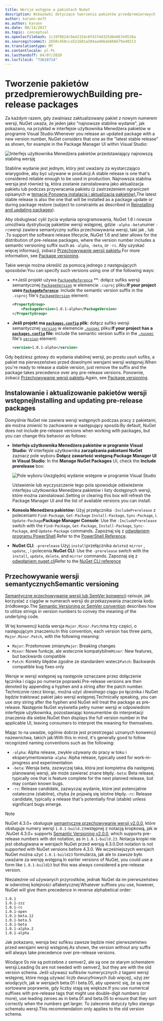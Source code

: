```yaml
---
title: Wersje wstępne w pakietach NuGet
description: Wskazówki dotyczące tworzenia pakietów przedpremierowych
author: karann-msft
ms.author: karann
ms.date: 08/14/2017
ms.topic: conceptual
ms.openlocfilehash: 1c19f962dc9e42154c0f4374432548e867e9538a
ms.sourcegitcommit: 2b50c450cca521681a384aa466ab666679a40213
ms.translationtype: MT
ms.contentlocale: pl-PL
ms.lasthandoff: 04/07/2020
ms.locfileid: "73610714"
---
```

# <a name="building-pre-release-packages"></a><span data-ttu-id="c7074-103">Tworzenie pakietów przedpremierowych</span><span class="sxs-lookup"><span data-stu-id="c7074-103">Building pre-release packages</span></span>

<span data-ttu-id="c7074-104">Za każdym razem, gdy zwalniasz zaktualizowany pakiet z nowym numerem wersji, NuGet uważa, że jeden jako "najnowsze stabilne wydanie", jak pokazano, na przykład w interfejsie użytkownika Menedżera pakietów w programie Visual Studio:</span><span class="sxs-lookup"><span data-stu-id="c7074-104">Whenever you release an updated package with a new version number, NuGet considers that one as the "latest stable release" as shown, for example in the Package Manager UI within Visual Studio:</span></span>

![Interfejs użytkownika Menedżera pakietów przedstawiający najnowszą stabilną wersję](media/Prerelease_01-LatestStable.png)

<span data-ttu-id="c7074-106">Stabilne wydanie jest jednym, który jest uważany za wystarczająco wiarygodne, aby być używane w produkcji.</span><span class="sxs-lookup"><span data-stu-id="c7074-106">A stable release is one that's considered reliable enough to be used in production.</span></span> <span data-ttu-id="c7074-107">Najnowsza stabilna wersja jest również tą, która zostanie zainstalowana jako aktualizacja pakietu lub podczas przywracania pakietu (z zastrzeżeniem ograniczeń opisanych w [temacie Ponowna instalacja i aktualizacja pakietów).](../consume-packages/reinstalling-and-updating-packages.md)</span><span class="sxs-lookup"><span data-stu-id="c7074-107">The latest stable release is also the one that will be installed as a package update or during package restore (subject to constraints as described in [Reinstalling and updating packages](../consume-packages/reinstalling-and-updating-packages.md)).</span></span>

<span data-ttu-id="c7074-108">Aby obsługiwać cykl życia wydania oprogramowania, NuGet 1.6 i nowsze umożliwia dystrybucję pakietów wersji wstępnej, gdzie `-alpha` `-beta`numer `-rc`wersji zawiera semantyczny sufiks przechowywania wersji, taki jak , lub .</span><span class="sxs-lookup"><span data-stu-id="c7074-108">To support the software release lifecycle, NuGet 1.6 and later allows for the distribution of pre-release packages, where the version number includes a semantic versioning suffix such as `-alpha`, `-beta`, or `-rc`.</span></span> <span data-ttu-id="c7074-109">Aby uzyskać więcej informacji, zobacz [Przechowywanie wersji pakietu](../concepts/package-versioning.md#pre-release-versions).</span><span class="sxs-lookup"><span data-stu-id="c7074-109">For more information, see [Package versioning](../concepts/package-versioning.md#pre-release-versions).</span></span>

<span data-ttu-id="c7074-110">Takie wersje można określić za pomocą jednego z następujących sposobów:</span><span class="sxs-lookup"><span data-stu-id="c7074-110">You can specify such versions using one of the following ways:</span></span>

- <span data-ttu-id="c7074-111">\*\*Jeśli projekt używa [`PackageReference`](../consume-packages/package-references-in-project-files.md) \*\*: dołącz sufiks wersji semantycznej [`PackageVersion`](/dotnet/core/tools/csproj.md#packageversion) w elemencie `.csproj` pliku:</span><span class="sxs-lookup"><span data-stu-id="c7074-111">**If your project uses [`PackageReference`](../consume-packages/package-references-in-project-files.md)**: include the semantic version suffix in the `.csproj` file's [`PackageVersion`](/dotnet/core/tools/csproj.md#packageversion) element:</span></span>

    ```xml
    <PropertyGroup>
        <PackageVersion>1.0.1-alpha</PackageVersion>
    </PropertyGroup>
    ```

- <span data-ttu-id="c7074-112">**Jeśli projekt ma [`packages.config`](../reference/packages-config.md) plik:** dołącz sufiks wersji semantycznej [`version`](../reference/nuspec.md#version) w elemencie [`.nuspec`](../reference/nuspec.md) pliku:</span><span class="sxs-lookup"><span data-stu-id="c7074-112">**If your project has a [`packages.config`](../reference/packages-config.md) file**: include the semantic version suffix in the [`.nuspec`](../reference/nuspec.md) file's [`version`](../reference/nuspec.md#version) element:</span></span>

    ```xml
    <version>1.0.1-alpha</version>
    ```

<span data-ttu-id="c7074-113">Gdy będziesz gotowy do wydania stabilnej wersji, po prostu usuń sufiks, a pakiet ma pierwszeństwo przed dowolnymi wersjami wersji wstępnej.</span><span class="sxs-lookup"><span data-stu-id="c7074-113">When you're ready to release a stable version, just remove the suffix and the package takes precedence over any pre-release versions.</span></span> <span data-ttu-id="c7074-114">Ponownie, zobacz [Przechowywanie wersji pakietu](../concepts/package-versioning.md#pre-release-versions).</span><span class="sxs-lookup"><span data-stu-id="c7074-114">Again, see [Package versioning](../concepts/package-versioning.md#pre-release-versions).</span></span>

## <a name="installing-and-updating-pre-release-packages"></a><span data-ttu-id="c7074-115">Instalowanie i aktualizowanie pakietów wersji wstępnej</span><span class="sxs-lookup"><span data-stu-id="c7074-115">Installing and updating pre-release packages</span></span>

<span data-ttu-id="c7074-116">Domyślnie NuGet nie zawiera wersji wstępnych podczas pracy z pakietami, ale można zmienić to zachowanie w następujący sposób:</span><span class="sxs-lookup"><span data-stu-id="c7074-116">By default, NuGet does not include pre-release versions when working with packages, but you can change this behavior as follows:</span></span>

- <span data-ttu-id="c7074-117">**Interfejs użytkownika Menedżera pakietów w programie Visual Studio:** W interfejsie użytkownika **zarządzania pakietami NuGet** zaznacz pole wyboru **Dołącz zawartość wstępną:**</span><span class="sxs-lookup"><span data-stu-id="c7074-117">**Package Manager UI in Visual Studio**: In the **Manage NuGet Packages** UI, check the **Include prerelease** box:</span></span>

    ![Pole wyboru Uwzględnij wydanie wstępne w programie Visual Studio](media/Prerelease_02-CheckPrerelease.png)

    <span data-ttu-id="c7074-119">Ustawienie lub wyczyszczenie tego pola spowoduje odświeżenie interfejsu użytkownika Menedżera pakietów i listy dostępnych wersji, które można zainstalować.</span><span class="sxs-lookup"><span data-stu-id="c7074-119">Setting or clearing this box will refresh the Package Manager UI and the list of available versions you can install.</span></span>

- <span data-ttu-id="c7074-120">**Konsola Menedżera pakietów:** Użyj przełącznika `-IncludePrerelease` z poleceniami `Find-Package`, `Get-Package` `Install-Package`, `Sync-Package`, i. `Update-Package`</span><span class="sxs-lookup"><span data-stu-id="c7074-120">**Package Manager Console**: Use the `-IncludePrerelease` switch with the `Find-Package`, `Get-Package`, `Install-Package`, `Sync-Package`, and `Update-Package` commands.</span></span> <span data-ttu-id="c7074-121">Zapoznaj się z [odwołaniem programu PowerShell](../reference/powershell-reference.md).</span><span class="sxs-lookup"><span data-stu-id="c7074-121">Refer to the [PowerShell Reference](../reference/powershell-reference.md).</span></span>

- <span data-ttu-id="c7074-122">**NuGet CLI**: `-prerelease` Użyj `install`przełącznika `delete`z `mirror` , `update`, , i polecenia.</span><span class="sxs-lookup"><span data-stu-id="c7074-122">**NuGet CLI**: Use the `-prerelease` switch with the `install`, `update`, `delete`, and `mirror` commands.</span></span> <span data-ttu-id="c7074-123">Zapoznaj się z [odwołaniem nuget cli](../reference/nuget-exe-cli-reference.md)</span><span class="sxs-lookup"><span data-stu-id="c7074-123">Refer to the [NuGet CLI reference](../reference/nuget-exe-cli-reference.md)</span></span>

## <a name="semantic-versioning"></a><span data-ttu-id="c7074-124">Przechowywanie wersji semantycznych</span><span class="sxs-lookup"><span data-stu-id="c7074-124">Semantic versioning</span></span>

<span data-ttu-id="c7074-125">[Semantyczne przechowywanie wersji lub SemVer konwencji](https://semver.org/spec/v1.0.0.html) opisuje, jak korzystać z ciągów w numerach wersji do przekazywania znaczenia kodu źródłowego.</span><span class="sxs-lookup"><span data-stu-id="c7074-125">The [Semantic Versioning or SemVer convention](https://semver.org/spec/v1.0.0.html) describes how to utilize strings in version numbers to convey the meaning of the underlying code.</span></span>

<span data-ttu-id="c7074-126">W tej konwencji każda wersja `Major.Minor.Patch`ma trzy części, o następującym znaczeniu:</span><span class="sxs-lookup"><span data-stu-id="c7074-126">In this convention, each version has three parts, `Major.Minor.Patch`, with the following meaning:</span></span>

- <span data-ttu-id="c7074-127">`Major`: Przełomowe zmiany</span><span class="sxs-lookup"><span data-stu-id="c7074-127">`Major`: Breaking changes</span></span>
- <span data-ttu-id="c7074-128">`Minor`: Nowe funkcje, ale wstecznie kompatybilne</span><span class="sxs-lookup"><span data-stu-id="c7074-128">`Minor`: New features, but backwards compatible</span></span>
- <span data-ttu-id="c7074-129">`Patch`: Korekty błędów zgodne ze standardem wstecz</span><span class="sxs-lookup"><span data-stu-id="c7074-129">`Patch`: Backwards compatible bug fixes only</span></span>

<span data-ttu-id="c7074-130">Wersje w wersji wstępnej są następnie oznaczane przez dołączenie łącznika i ciągu po numerze poprawki.</span><span class="sxs-lookup"><span data-stu-id="c7074-130">Pre-release versions are then denoted by appending a hyphen and a string after the patch number.</span></span> <span data-ttu-id="c7074-131">Technicznie rzecz biorąc, można użyć *dowolnego* ciągu po łącznika i NuGet będzie traktować pakiet jako wersji wstępnej.</span><span class="sxs-lookup"><span data-stu-id="c7074-131">Technically speaking, you can use *any* string after the hyphen and NuGet will treat the package as pre-release.</span></span> <span data-ttu-id="c7074-132">Następnie NuGet wyświetla pełny numer wersji w odpowiednim interfejsie użytkownika, pozostawiając konsumentów do interpretacji znaczenia dla siebie.</span><span class="sxs-lookup"><span data-stu-id="c7074-132">NuGet then displays the full version number in the applicable UI, leaving consumers to interpret the meaning for themselves.</span></span>

<span data-ttu-id="c7074-133">Mając to na uwadze, ogólnie dobrze jest przestrzegać uznanych konwencji nazewnictwa, takich jak:</span><span class="sxs-lookup"><span data-stu-id="c7074-133">With this in mind, it's generally good to follow recognized naming conventions such as the following:</span></span>

- <span data-ttu-id="c7074-134">`-alpha`: Alpha release, zwykle używany do pracy w toku i eksperymentowania</span><span class="sxs-lookup"><span data-stu-id="c7074-134">`-alpha`: Alpha release, typically used for work-in-progress and experimentation</span></span>
- <span data-ttu-id="c7074-135">`-beta`: Wersja beta, zazwyczaj taka, która jest kompletna dla następnej planowanej wersji, ale może zawierać znane błędy.</span><span class="sxs-lookup"><span data-stu-id="c7074-135">`-beta`: Beta release, typically one that is feature complete for the next planned release, but may contain known bugs.</span></span>
- <span data-ttu-id="c7074-136">`-rc`: Release candidate, zazwyczaj wydanie, które jest potencjalnie ostateczne (stabilne), chyba że pojawią się istotne błędy.</span><span class="sxs-lookup"><span data-stu-id="c7074-136">`-rc`: Release candidate, typically a release that's potentially final (stable) unless significant bugs emerge.</span></span>

> [!Note]
> <span data-ttu-id="c7074-137">NuGet 4.3.0+ obsługuje [semantyczne przechowywanie wersji v2.0.0](https://semver.org/spec/v2.0.0.html), które obsługuje numery wersji `1.0.1-build.23`wstępnej z notacją kropkową, jak w .</span><span class="sxs-lookup"><span data-stu-id="c7074-137">NuGet 4.3.0+ supports [Semantic Versioning v2.0.0](https://semver.org/spec/v2.0.0.html), which supports pre-release numbers with dot notation, as in `1.0.1-build.23`.</span></span> <span data-ttu-id="c7074-138">Notacja kropki nie jest obsługiwana w wersjach NuGet przed wersją 4.3.0.</span><span class="sxs-lookup"><span data-stu-id="c7074-138">Dot notation is not supported with NuGet versions before 4.3.0.</span></span> <span data-ttu-id="c7074-139">We wcześniejszych wersjach NuGet można użyć `1.0.1-build23` formularza, jak ale to zawsze było uważane za wersję wstępną.</span><span class="sxs-lookup"><span data-stu-id="c7074-139">In earlier versions of NuGet, you could use a form like `1.0.1-build23` but this was always considered a pre-release version.</span></span>

<span data-ttu-id="c7074-140">Niezależnie od używanych przyrostków, jednak NuGet da im pierwszeństwo w odwrotnej kolejności alfabetycznej:</span><span class="sxs-lookup"><span data-stu-id="c7074-140">Whatever suffixes you use, however, NuGet will give them precedence in reverse alphabetical order:</span></span>

    1.0.1
    1.0.1-zzz
    1.0.1-rc
    1.0.1-open
    1.0.1-beta.12
    1.0.1-beta.5
    1.0.1-beta
    1.0.1-alpha.2
    1.0.1-alpha

<span data-ttu-id="c7074-141">Jak pokazano, wersja bez sufiksu zawsze będzie mieć pierwszeństwo przed wersjami wersji wstępnej.</span><span class="sxs-lookup"><span data-stu-id="c7074-141">As shown, the version without any suffix will always take precedence over pre-release versions.</span></span>

<span data-ttu-id="c7074-142">Wiodące 0s nie są potrzebne z semver2, ale są one ze starym schematem wersji.</span><span class="sxs-lookup"><span data-stu-id="c7074-142">Leading 0s are not needed with semver2, but they are with the old version schema.</span></span> <span data-ttu-id="c7074-143">Jeśli używasz sufiksów numerycznych z tagami wersji wstępnej, które mogą używać liczb dwucyfrowych (lub więcej), użyj zer wiodących, jak w wersjach beta.01 i beta.05, aby upewnić się, że są one sortowane poprawnie, gdy liczby stają się większe.</span><span class="sxs-lookup"><span data-stu-id="c7074-143">If you use numerical suffixes with pre-release tags that might use double-digit numbers (or more), use leading zeroes as in beta.01 and beta.05 to ensure that they sort correctly when the numbers get larger.</span></span> <span data-ttu-id="c7074-144">To zalecenie dotyczy tylko starego schematu wersji.</span><span class="sxs-lookup"><span data-stu-id="c7074-144">This recommendation only applies to the old version schema.</span></span>
